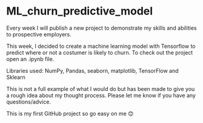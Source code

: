 # ML_churn_predictive_model

Every week I will publish a new project to demonstrate my skills and abilities to prospective employers.

This week, I decided to create a machine learning model with Tensorflow to predict where or not a costumer is likely to churn. 
To check out the project open an .ipynb file.

Libraries used: NumPy, Pandas, seaborn, matplotlib, TensorFlow and Sklearn

This is not a full example of what I would do but has been made to give you a rough idea about my thought process. Please let me know if you have any questions/advice. 

This is my first GitHub project so go easy on me 😊
